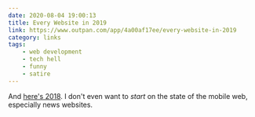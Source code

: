 ```yaml
---
date: 2020-08-04 19:00:13
title: Every Website in 2019
link: https://www.outpan.com/app/4a00af17ee/every-website-in-2019
category: links
tags:
    - web development
    - tech hell
    - funny
    - satire
---
```


And [here's 2018](https://www.reddit.com/r/funny/comments/9q22c2/every_website_in_2018/). I don't even want to _start_ on the state of the mobile web, especially news websites.
